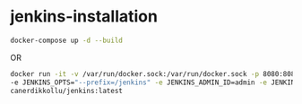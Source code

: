 # jenkins-installation


```sh
docker-compose up -d --build
```

OR

```sh
docker run -it -v /var/run/docker.sock:/var/run/docker.sock -p 8080:8080 -p 50000:50000 \
-e JENKINS_OPTS="--prefix=/jenkins" -e JENKINS_ADMIN_ID=admin -e JENKINS_ADMIN_PASSWORD=secret \
canerdikkollu/jenkins:latest
```



